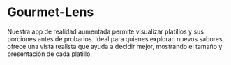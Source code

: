 # Gourmet-Lens
Nuestra app de realidad aumentada permite visualizar platillos y sus porciones antes de probarlos. Ideal para quienes exploran nuevos sabores, ofrece una vista realista que ayuda a decidir mejor, mostrando el tamaño y presentación de cada platillo.
